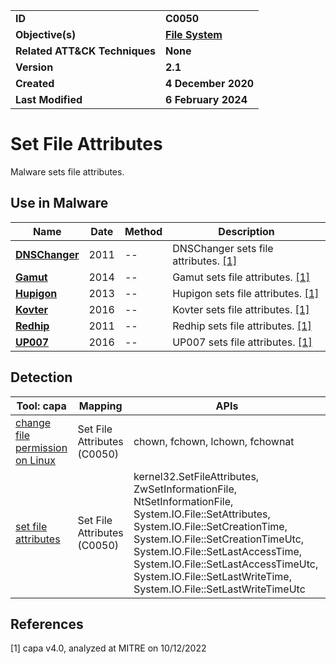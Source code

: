 <table>
<tr>
<td><b>ID</b></td>
<td><b>C0050</b></td>
</tr>
<tr>
<td><b>Objective(s)</b></td>
<td><b><a href="../file-system">File System</a></b></td>
</tr>
<tr>
<td><b>Related ATT&CK Techniques</b></td>
<td><b>None</b></td>
</tr>
<tr>
<td><b>Version</b></td>
<td><b>2.1</b></td>
</tr>
<tr>
<td><b>Created</b></td>
<td><b>4 December 2020</b></td>
</tr>
<tr>
<td><b>Last Modified</b></td>
<td><b>6 February 2024</b></td>
</tr>
</table>


# Set File Attributes

Malware sets file attributes.

## Use in Malware

|Name|Date|Method|Description|
|---|---|---|---|
|[**DNSChanger**](../../xample-malware/dnschanger.md)|2011|--|DNSChanger sets file attributes. [[1]](#1)|
|[**Gamut**](../../xample-malware/gamut.md)|2014|--|Gamut sets file attributes. [[1]](#1)|
|[**Hupigon**](../../xample-malware/hupigon.md)|2013|--|Hupigon sets file attributes. [[1]](#1)|
|[**Kovter**](../../xample-malware/kovter.md)|2016|--|Kovter sets file attributes. [[1]](#1)|
|[**Redhip**](../../xample-malware/redhip.md)|2011|--|Redhip sets file attributes. [[1]](#1)|
|[**UP007**](../../xample-malware/up007.md)|2016|--|UP007 sets file attributes. [[1]](#1)|

## Detection

|Tool: capa|Mapping|APIs|
|---|---|---|
|[change file permission on Linux](https://github.com/mandiant/capa-rules/blob/master/host-interaction/file-system/change-file-permission-on-linux.yml)|Set File Attributes (C0050)|chown, fchown, lchown, fchownat|
|[set file attributes](https://github.com/mandiant/capa-rules/blob/master/host-interaction/file-system/meta/set-file-attributes.yml)|Set File Attributes (C0050)|kernel32.SetFileAttributes, ZwSetInformationFile, NtSetInformationFile, System.IO.File::SetAttributes, System.IO.File::SetCreationTime, System.IO.File::SetCreationTimeUtc, System.IO.File::SetLastAccessTime, System.IO.File::SetLastAccessTimeUtc, System.IO.File::SetLastWriteTime, System.IO.File::SetLastWriteTimeUtc|

## References

<a name="1">[1]</a> capa v4.0, analyzed at MITRE on 10/12/2022

